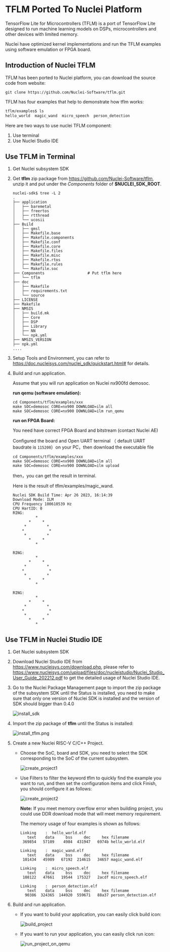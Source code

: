 # TFLM Ported To Nuclei Platform

TensorFlow Lite for Microcontrollers (TFLM)  is a port of TensorFlow Lite designed to run machine learning models on DSPs, microcontrollers and other devices with limited memory.

Nuclei  have optimized kernel implementations and run the TFLM examples using software emulation or FPGA board.

## Introduction of Nuclei TFLM

TFLM  has been ported to Nuclei platform, you can download the source code from website:

~~~shell
git clone https://github.com/Nuclei-Software/tflm.git
~~~

TFLM has four examples that help to demonstrate how tflm works:

~~~sh
tflm/examples$ ls
hello_world  magic_wand  micro_speech  person_detection
~~~

Here are two ways to use nuclei TFLM component:

1. Use terminal
2. Use Nuclei Studio IDE

## Use TFLM in Terminal

1. Get Nuclei subsystem SDK

2. Get **tflm** zip package from https://github.com/Nuclei-Software/tflm, unzip it and put under  the *Components* folder of **$NUCLEI_SDK_ROOT**.

   ~~~shell
   nuclei-sdk$ tree -L 2
   .
   ├── application
   │   ├── baremetal
   │   ├── freertos
   │   ├── rtthread
   │   └── ucosii
   ├── Build
   │   ├── gmsl
   │   ├── Makefile.base
   │   ├── Makefile.components
   │   ├── Makefile.conf
   │   ├── Makefile.core
   │   ├── Makefile.files
   │   ├── Makefile.misc
   │   ├── Makefile.rtos
   │   ├── Makefile.rules
   │   └── Makefile.soc
   ├── Components                   # Put tflm here
   │   └── tflm
   ├── doc
   │   ├── Makefile
   │   ├── requirements.txt
   │   └── source
   ├── LICENSE
   ├── Makefile
   ├── NMSIS
   │   ├── build.mk
   │   ├── Core
   │   ├── DSP
   │   ├── Library
   │   ├── NN
   │   └── npk.yml
   ├── NMSIS_VERSION
   ├── npk.yml
   ....
   ~~~

3. Setup Tools and Environment, you can refer to https://doc.nucleisys.com/nuclei_sdk/quickstart.html# for details.

4. Build and run application.

   Assume that you will run application on Nuclei nx900fd demosoc.

   **run qemu (software emulation):**

   ~~~~shell
   cd Components/tflm/examples/xxx
   make SOC=demosoc CORE=nx900 DOWNLOAD=ilm all
   make SOC=demosoc CORE=nx900 DOWNLOAD=ilm run_qemu
   ~~~~

   **run on FPGA Board:**

   You need have correct FPGA Board and bitstream (contact Nuclei AE)

   Configured the board and Open UART terminal （ default UART baudrate  is `115200`）on your PC，then download the executable file

   ~~~shell
   cd Components/tflm/examples/xxx
   make SOC=demosoc CORE=nx900 DOWNLOAD=ilm all
   make SOC=demosoc CORE=nx900 DOWNLOAD=ilm upload
   ~~~

   then，you can get the result in terminal.

   Here is the result of tflm/examples/magic_wand.

   ~~~log
   Nuclei SDK Build Time: Apr 26 2023, 16:14:39
   Download Mode: ILM
   CPU Frequency 100610539 Hz
   CPU HartID: 0
   RING:
             *
          *     *
        *         *
       *           *
        *         *
          *     *
             *

   RING:
             *
          *     *
        *         *
       *           *
        *         *
          *     *
             *

   RING:
             *
          *     *
        *         *
       *           *
        *         *
          *     *
             *
   ~~~

## Use TFLM in Nuclei Studio IDE

1. Get Nuclei subsystem SDK

2. Download Nuclei Studio IDE from https://www.nucleisys.com/download.php, please refer to https://www.nucleisys.com/upload/files/doc/nucleistudio/Nuclei_Studio_User_Guide_202212.pdf to get the detailed usage of Nuclei Studio IDE.

3. Go to the Nuclei Package Management page to import the zip package of the subsystem SDK until the Status is installed, you need to make sure that only one version of Nuclei SDK is installed and the version of SDK should bigger than 0.4.0

   ![install_sdk](doc/images/install_sdk.png)

4. Import the zip package of **tflm** until the Status is installed:

   ![install_tflm.png](doc/images/install_tflm.png)

5. Create a new Nuclei RISC-V C/C++ Project.

   - Choose the SoC, board and SDK, you need to select the SDK corresponding to the SoC of the current subsystem.

     ![create_project1](doc/images/create_project1.png)

   - Use Filters to filter the keyword tflm to quickly find the example you want to run, and then set the configuration items and click Finish, you should configure it as follows:

     ![create_project2](doc/images/create_project2.png)

     **Note:** If you meet memory overflow error when building project, you could use DDR download mode that will meet memory requirement.



     The memory usage of four examples is shown as follows:

     ~~~Note
     Linking    :  hello_world.elf
        text    data     bss     dec     hex filename
      369854   57109    4984  431947   6974b hello_world.elf

     Linking    :  magic_wand.elf
        text    data     bss     dec     hex filename
      101434   45989   67192  214615   34657 magic_wand.elf

     Linking    :  micro_speech.elf
        text    data     bss     dec     hex filename
      108122   47661   19544  175327   2acdf micro_speech.elf

     Linking    :  person_detection.elf
        text    data     bss     dec     hex filename
       90386  324365  144920  559671   88a37 person_detection.elf
     ~~~



6. Build and run application.

   - If you want to build your application, you can easily click build icon:

     ![build_project](doc/images/build_project.png)

   - If you want to run your application, you can easily click run icon:

     ![run_project_on_qemu](doc/images/run_project_on_qemu.png)
